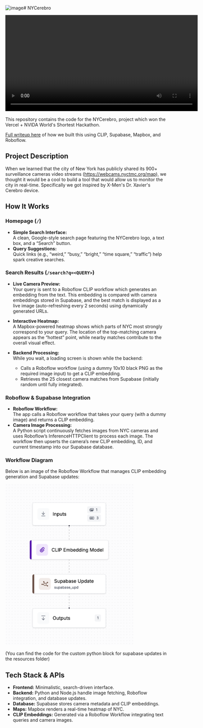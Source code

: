<img width="1353" alt="image" src="https://github.com/user-attachments/assets/e08bc41c-7a97-467e-84c0-31ee81542a83" /># NYCerebro

<!-- Display video -->
<video width="600" controls>
  <source src="attachments/demo.mp4" type="video/mp4">
  Your browser does not support the video tag.
</video>

This repository contains the code for the NYCerebro, project which won the Vercel + NVIDA World's Shortest Hackathon.

[Full writeup here](https://blog.roboflow.com/nycerebro/) of how we built this using CLIP, Supabase, Mapbox, and Roboflow.

## Project Description

When we learned that the city of New York has publicly shared its 900+ surveillance cameras video streams (https://webcams.nyctmc.org/map), we thought it would be a cool  to build a tool that would allow us to monitor the city in real-time. Specifically we got inspired by X-Men's Dr. Xavier's Cerebro device.

## How It Works

### Homepage (`/`)
- **Simple Search Interface:**  
  A clean, Google-style search page featuring the NYCerebro logo, a text box, and a “Search” button.
- **Query Suggestions:**  
  Quick links (e.g., “weird,” “busy,” “bright,” “time square,” “traffic”) help spark creative searches.

### Search Results (`/search?q=<QUERY>`)
- **Live Camera Preview:**  
  Your query is sent to a Roboflow CLIP workflow which generates an embedding from the text. This embedding is compared with camera embeddings stored in Supabase, and the best match is displayed as a live image (auto-refreshing every 2 seconds) using dynamically generated URLs.
  
- **Interactive Heatmap:**  
  A Mapbox-powered heatmap shows which parts of NYC most strongly correspond to your query. The location of the top-matching camera appears as the “hottest” point, while nearby matches contribute to the overall visual effect.

- **Backend Processing:**  
  While you wait, a loading screen is shown while the backend:
  - Calls a Roboflow workflow (using a dummy 10x10 black PNG as the required image input) to get a CLIP embedding.
  - Retrieves the 25 closest camera matches from Supabase (initially random until fully integrated).

### Roboflow & Supabase Integration
- **Roboflow Workflow:**  
  The app calls a Roboflow workflow that takes your query (with a dummy image) and returns a CLIP embedding.
- **Camera Image Processing:**  
  A Python script continuously fetches images from NYC cameras and uses Roboflow’s InferenceHTTPClient to process each image. The workflow then upserts the camera’s new CLIP embedding, ID, and current timestamp into our Supabase database.

### Workflow Diagram
Below is an image of the Roboflow Workflow that manages CLIP embedding generation and Supabase updates:

<img src="attachments/workflow.png" alt="Roboflow Workflow" width="400"> 

(You can find the code for the custom python block for supabase updates in the resources folder)

## Tech Stack & APIs
- **Frontend:** Minimalistic, search-driven interface.
- **Backend:** Python and Node.js handle image fetching, Roboflow integration, and database updates.
- **Database:** Supabase stores camera metadata and CLIP embeddings.
- **Maps:** Mapbox renders a real-time heatmap of NYC.
- **CLIP Embeddings:** Generated via a Roboflow Workflow integrating text queries and camera images.
